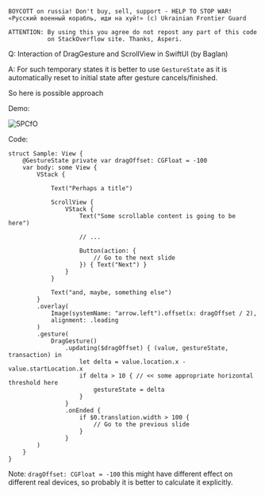 ```
BOYCOTT on russia! Don't buy, sell, support - HELP TO STOP WAR!
«Русский военный корабль, иди на хуй!» (c) Ukrainian Frontier Guard

ATTENTION: By using this you agree do not repost any part of this code
           on StackOverflow site. Thanks, Asperi.
```

Q: Interaction of DragGesture and ScrollView in SwiftUI (by Baglan)

A: For such temporary states it is better to use `GestureState` as it is automatically reset to initial state after gesture cancels/finished.

So here is possible approach

Demo:

![5PCfO](https://user-images.githubusercontent.com/62171579/170683071-213d2ec7-c55f-48f0-9a59-278c7e47f958.gif)

Code: 

    struct Sample: View {
        @GestureState private var dragOffset: CGFloat = -100
        var body: some View {
            VStack {
    
                Text("Perhaps a title")
    
                ScrollView {
                    VStack {
                        Text("Some scrollable content is going to be here")
    
                        // ...
    
                        Button(action: {
                            // Go to the next slide
                        }) { Text("Next") }
                    }
                }
    
                Text("and, maybe, something else")
            }
            .overlay(
                Image(systemName: "arrow.left").offset(x: dragOffset / 2),
                alignment: .leading
            )
            .gesture(
                DragGesture()
                    .updating($dragOffset) { (value, gestureState, transaction) in
                        let delta = value.location.x - value.startLocation.x
                        if delta > 10 { // << some appropriate horizontal threshold here
                            gestureState = delta
                        }
                    }
                    .onEnded {
                        if $0.translation.width > 100 {
                            // Go to the previous slide
                        }
                    }
            )
        }
    }

Note: `dragOffset: CGFloat = -100` this might have different effect on different real devices, so probably it is better to calculate it explicitly.
